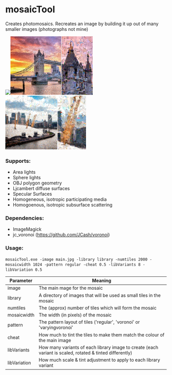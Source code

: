 # mosaicTool
Creates photomosaics. Recreates an image by building it up out of many smaller images (photographs not mine)

<img src="/images/mosaicA.png" width=48%/><img src="/images/mosaicC.png" width=51%/>
<img src="/images/mosaicB.png" width=50%/>

### Supports:
* Area lights
* Sphere lights
* OBJ polygon geometry
* Ljcambert diffuse surfaces
* Specular Surfaces
* Homogeneous, isotropic participating media
* Homogoenous, isotropic subsurface scattering

### Dependencies:
* ImageMagick
* jc_voronoi (https://github.com/JCash/voronoi)

### Usage:
```
mosaicTool.exe -image main.jpg -library library -numtiles 2000 -mosaicwidth 1024 -pattern regular -cheat 0.5 -libVariants 8 -libVariation 0.5
```

Parameter | Meaning
----------|----------
image | The main mage for the mosaic
library | A directory of images that will be used as small tiles in the mosaic
numtiles | The (approx) number of tiles which will form the mosaic
mosaicwidth | The width (in pixels) of the mosaic
pattern | The pattern layout of tiles ('regular', 'voronoi' or 'varyingvoronoi'
cheat | How much to tint the tiles to make them match the colour of the main image
libVariants | How many variants of each library image to create (each variant is scaled, rotated & tinted differently)
libVariation | How much scale & tint adjustment to apply to each library variant
